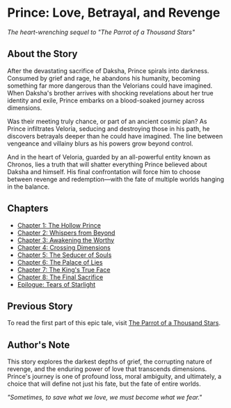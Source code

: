 # Prince: Love, Betrayal, and Revenge

*The heart-wrenching sequel to "The Parrot of a Thousand Stars"*

## About the Story

After the devastating sacrifice of Daksha, Prince spirals into darkness. Consumed by grief and rage, he abandons his humanity, becoming something far more dangerous than the Velorians could have imagined. When Daksha's brother arrives with shocking revelations about her true identity and exile, Prince embarks on a blood-soaked journey across dimensions.

Was their meeting truly chance, or part of an ancient cosmic plan? As Prince infiltrates Veloria, seducing and destroying those in his path, he discovers betrayals deeper than he could have imagined. The line between vengeance and villainy blurs as his powers grow beyond control.

And in the heart of Veloria, guarded by an all-powerful entity known as Chronos, lies a truth that will shatter everything Prince believed about Daksha and himself. His final confrontation will force him to choose between revenge and redemption—with the fate of multiple worlds hanging in the balance.

## Chapters

- [Chapter 1: The Hollow Prince](/chapter1.md)
- [Chapter 2: Whispers from Beyond](/chapter2.md)
- [Chapter 3: Awakening the Worthy](/chapter3.md)
- [Chapter 4: Crossing Dimensions](/chapter4.md)
- [Chapter 5: The Seducer of Souls](/chapter5.md)
- [Chapter 6: The Palace of Lies](/chapter6.md)
- [Chapter 7: The King's True Face](/chapter7.md)
- [Chapter 8: The Final Sacrifice](/chapter8.md)
- [Epilogue: Tears of Starlight](/epilogue.md)

## Previous Story

To read the first part of this epic tale, visit [The Parrot of a Thousand Stars](https://iamsh.gitbook.io/daksha).

## Author's Note

This story explores the darkest depths of grief, the corrupting nature of revenge, and the enduring power of love that transcends dimensions. Prince's journey is one of profound loss, moral ambiguity, and ultimately, a choice that will define not just his fate, but the fate of entire worlds.

*"Sometimes, to save what we love, we must become what we fear."*
